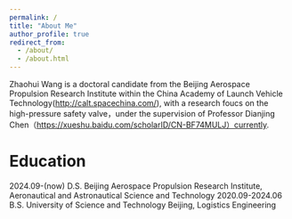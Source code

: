 ```yaml
---
permalink: /
title: "About Me"
author_profile: true
redirect_from: 
  - /about/
  - /about.html
---
```


Zhaohui Wang is a doctoral candidate from the Beijing Aerospace Propulsion Research Institute within the China Academy of Launch Vehicle Technology(http://calt.spacechina.com/), with a research foucs on the high-pressure safety valve，under the supervision of Professor Dianjing Chen（https://xueshu.baidu.com/scholarID/CN-BF74MULJ）currently.


Education
======
2024.09-(now) D.S. Beijing Aerospace Propulsion Research Institute, Aeronautical and Astronautical Science and Technology
2020.09-2024.06 B.S. University of Science and Technology Beijing, Logistics Engineering

